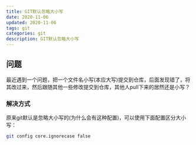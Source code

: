 ```yaml
---
title: GIT默认忽略大小写
date: 2020-11-06
updated: 2020-11-06
tags: git
categories: git
description: GIT默认忽略大小写
---
```

## 问题

 最近遇到一个问题，把一个文件名小写(本应大写)提交到仓库，后面发现错了，将其改过来，然后跟随其他一些修改提交到仓库，其他人pull下来的居然还是小写？

### 解决方式

原来git默认是忽略大小写的(为什么会有这种配置)，可以使用下面配置区分大小写： 

``` bash
git config core.ignorecase false
```

